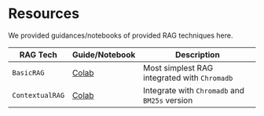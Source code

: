 # Resources

We provided guidances/notebooks of provided RAG techniques here.

| RAG Tech        | Guide/Notebook                                                                                     | Description                                      |
|------------------|-----------------------------------------------------------------------------------------------------|--------------------------------------------------|
| `BasicRAG`       | [Colab](https://colab.research.google.com/drive/19hzGSQqx-LIsSbnNkV71ipRAIiFingvP)                | Most simplest RAG integrated with `Chromadb`     |
| `ContextualRAG`  | [Colab](https://colab.research.google.com/drive/1vT2Wl8FzYt25_4CMMg-2vcF4y17iTSjO)                | Integrate with `Chromadb` and `BM25s` version    |
